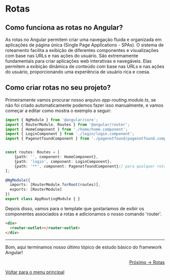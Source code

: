 # Rotas

## Como funciona as rotas no Angular?
As rotas no Angular permitem criar uma navegação fluida e organizada em aplicações de página única (Single Page Applications - SPAs). O sistema de roteamento facilita a exibição de diferentes componentes e visualizações com base nas URLs e nas ações do usuário. São extremamente fundamentais para criar aplicações web interativas e navegáveis. Elas permitem a exibição dinâmica de conteúdo com base nas URLs e nas ações do usuário, proporcionando uma experiência de usuário rica e coesa.

## Como criar rotas no seu projeto?
Primeiramente vamos procurar nosso arquivo _app-routing.module.ts_, se não foi criado automaticamente podemos fazer isso manualmente, e vamos começar a editar como mostra o exemplo a seguir:
```ts
import { NgModule } from '@angular/core';
import { RouterModule, Routes } from '@angular/router';
import { HomeComponent } from './home/home.component';
import { LoginComponent } from './login/login.component';
import { PagenotfoundComponent } from './pagenotfound/pagenotfound.component';


const routes: Routes = [
    {path: '', component: HomeComponent},
    {path: 'login', component: LoginComponent},
    {path: '**', component: PagenotfoundComponent}// para qualquer rota não encontrada
];

@NgModule({
  imports: [RouterModule.forRoot(routes)],
  exports: [RouterModule]
})
export class AppRoutingModule { }
```

Depois disso, vamos para o template que gostariamos de exibir os componentes associados a rotas e adicionamos o nosso comando 'router'. 
```html
<div>
  <router-outlet></router-outlet>
</div>
```

---
Bom, aqui terminamos nosso último tópico de estudo básico do framework Angular!
<p align="right">
  <a href="https://github.com/gbiz0/angular4noobs/blob/main/content/aplicacao/rotas.md">Próximo -> Rotas</a>
</p>

<p align="left">
  <a href="https://github.com/gbiz0/angular4noobs#roadmap">Voltar para o menu principal</a>
</p>
